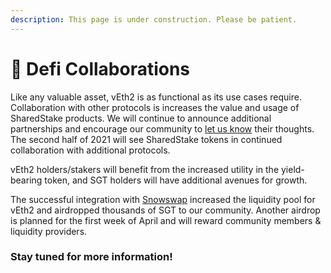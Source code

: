 ```yaml
---
description: This page is under construction. Please be patient.
---
```


# 🤝 Defi Collaborations

Like any valuable asset, vEth2 is as functional as its use cases require. Collaboration with other protocols is increases the value and usage of SharedStake products. We will continue to announce additional partnerships and encourage our community to [let us know](https://twitter.com/SharedStake) their thoughts. The second half of 2021 will see SharedStake tokens in continued collaboration with additional protocols. 

vEth2 holders/stakers will benefit from the increased utility in the yield-bearing token, and SGT holders will have additional avenues for growth.

The successful integration with [Snowswap](https://snowswap.org/) increased the liquidity pool for vEth2 and airdropped thousands of SGT to our community. Another airdrop is planned for the first week of April and will reward community members & liquidity providers.



### Stay tuned for more information!


